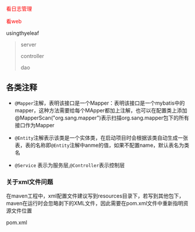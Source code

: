 <!--2020.01.03-->

<font color = "red">看日志管理 </font>

<font color = "red">看web </font>





usingthyeleaf

>server
>
>controller
>
>dao

## 各类注释

- `@Mapper`注解，表明该接口是一个Mapper：表明该接口是一个mybatis中的mapper，这种方法需要给每个MApper都加上注解，也可以在配置类上添加@MapperScan("org.sang.mapper")表示扫描org.sang.mapper包下的所有接口作为Mapper

- `@Entity`注解表示该类是一个实体类，在启动项目时会根据该类自动生成一张表，表的名称即`@Entity`注解中anme的值，如果不配置name，默认表名为类名
- `@Service` 表示为服务层,`@Controller`表示控制层

### 关于xml文件问题

在maven工程中，xml配置文件建议写到resources目录下，若写到其他包下，maven在运行时会忽略剥下的XML文件，因此需要在pom.xml文件中重新指明资源文件位置

pom.xml

```

```

